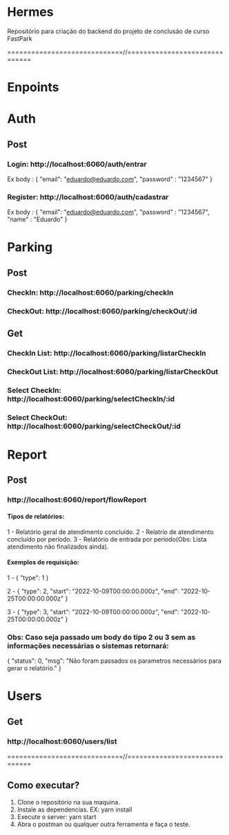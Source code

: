 # Hermes

Repositório para criação do backend do projeto de conclusão de curso FastPark

=============================//==============================

# Enpoints

# Auth

## Post

### Login: http://localhost:6060/auth/entrar

Ex body : { "email": "eduardo@eduardo.com", "password" : "1234567" }

### Register: http://localhost:6060/auth/cadastrar

Ex body : { "email": "eduardo@eduardo.com", "password" : "1234567", "name" : "Eduardo" }

# Parking

## Post

### CheckIn: http://localhost:6060/parking/checkIn

### CheckOut: http://localhost:6060/parking/checkOut/:id

## Get

### CheckIn List: http://localhost:6060/parking/listarCheckIn
### CheckOut List: http://localhost:6060/parking/listarCheckOut
### Select CheckIn: http://localhost:6060/parking/selectCheckIn/:id
### Select CheckOut: http://localhost:6060/parking/selectCheckOut/:id

# Report

## Post

### http://localhost:6060/report/flowReport

#### Tipos de relatórios:

  1 - Relatório geral de atendimento concluído.
  2 - Relatrio de atendimento concluído por período.
  3 - Relatório de entrada por período(Obs: Lista atendimento não finalizados ainda).

#### Exemplos de requisição:

  1 - {
        "type": 1
      }
 
  2 - {
        "type": 2,
        "start": "2022-10-09T00:00:00.000z",
        "end": "2022-10-25T00:00:00.000z"
      }
     
  3 - {
        "type": 3,
        "start": "2022-10-09T00:00:00.000z",
        "end": "2022-10-25T00:00:00.000z"
      }
      
 ### Obs: Caso seja passado um body do tipo 2 ou 3 sem as informações necessárias o sistemas retornará:
 
  {
    "status": 0,
    "msg": "Não foram passados os parametros necessários para gerar o relatório."
  }
 
 # Users
 
 ## Get
 
 ### http://localhost:6060/users/list

=============================//==============================

## Como executar?

1. Clone o repositório na sua maquina.
2. Instale as dependencias. EX: yarn install
3. Execute o server: yarn start
4. Abra o postman ou qualquer outra ferramenta e faça o teste.
